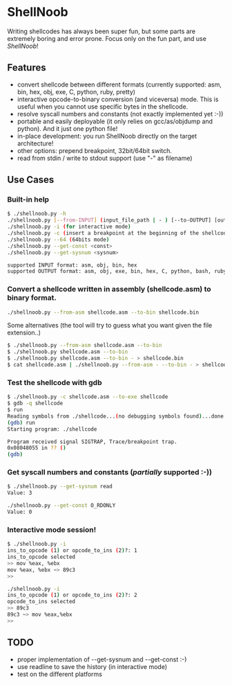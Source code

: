# ShellNoob

Writing shellcodes has always been super fun, but some parts are extremely
boring and error prone. Focus only on the fun part, and use *ShellNoob*! 

## Features

- convert shellcode between different formats (currently supported: asm, bin, hex, obj, exe, C, python, ruby, pretty)
- interactive opcode-to-binary conversion (and viceversa) mode. This is useful when you cannot use specific bytes in the shellcode.
- resolve syscall numbers and constants (not exactly implemented yet :-))
- portable and easily deployable (it only relies on gcc/as/objdump and 
  python). And it just one python file!
- in-place development: you run ShellNoob directly on the target architecture!
- other options: prepend breakpoint, 32bit/64bit switch.
- read from stdin / write to stdout support (use "-" as filename)

## Use Cases

### Built-in help
```bash
$ ./shellnoob.py -h
./shellnoob.py [--from-INPUT] (input_file_path | - ) [--to-OUTPUT] [output_file_path | - ]
./shellnoob.py -i (for interactive mode)
./shellnoob.py -c (insert a breakpoint at the beginning of the shellcode)
./shellnoob.py --64 (64bits mode)
./shellnoob.py --get-const <const>
./shellnoob.py --get-sysnum <sysnum>

supported INPUT format: asm, obj, bin, hex
supported OUTPUT format: asm, obj, exe, bin, hex, C, python, bash, ruby, pretty
```

### Convert a shellcode written in assembly (shellcode.asm) to binary format.
```bash
./shellnoob.py --from-asm shellcode.asm --to-bin shellcode.bin
```

Some alternatives (the tool will try to guess what you want given the file extension..)
```bash
$ ./shellnoob.py --from-asm shellcode.asm --to-bin
$ ./shellnoob.py shellcode.asm --to-bin
$ ./shellnoob.py shellcode.asm --to-bin - > shellcode.bin
$ cat shellcode.asm | ./shellnoob.py --from-asm - --to-bin - > shellcode.bin
```

### Test the shellcode with gdb
```bash
$ ./shellnoob.py -c shellcode.asm --to-exe shellcode
$ gdb -q shellcode
$ run
Reading symbols from ./shellcode...(no debugging symbols found)...done.
(gdb) run
Starting program: ./shellcode

Program received signal SIGTRAP, Trace/breakpoint trap.
0x08048055 in ?? ()
(gdb) 
```

### Get syscall numbers and constants (_partially_ supported :-))
```bash
$ ./shellnoob.py --get-sysnum read
Value: 3
```
```bash
./shellnoob.py --get-const O_RDONLY
Value: 0
```

### Interactive mode session!
```bash
$ ./shellnoob.py -i
ins_to_opcode (1) or opcode_to_ins (2)?: 1
ins_to_opcode selected
>> mov %eax, %ebx
mov %eax, %ebx ~> 89c3
>> 
```
```bash
./shellnoob.py -i
ins_to_opcode (1) or opcode_to_ins (2)?: 2
opcode_to_ins selected
>> 89c3
89c3 ~> mov %eax,%ebx
>>
```

## TODO
- proper implementation of --get-sysnum and --get-const :-)
- use readline to save the history (in interactive mode)
- test on the different platforms
